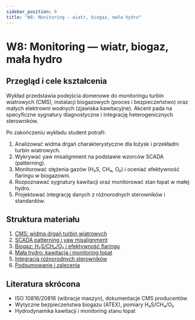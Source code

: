 ```yaml
---
sidebar_position: 9
title: "W8: Monitoring — wiatr, biogaz, mała hydro"
---
```


# W8: Monitoring — wiatr, biogaz, mała hydro

## Przegląd i cele kształcenia

Wykład przedstawia podejścia domenowe do monitoringu turbin wiatrowych (CMS), instalacji biogazowych (proces i bezpieczeństwo) oraz małych elektrowni wodnych (zjawiska kawitacyjne). Akcent pada na specyficzne sygnatury diagnostyczne i integrację heterogenicznych sterowników.

Po zakończeniu wykładu student potrafi:

1. Analizować widma drgań charakterystyczne dla łożysk i przekładni turbin wiatrowych.
2. Wykrywać yaw misalignment na podstawie wzorców SCADA (patterning).
3. Monitorować stężenia gazów (H₂S, CH₄, O₂) i oceniać efektywność flaringu w biogazowni.
4. Rozpoznawać sygnatury kawitacji oraz monitorować stan łopat w małej hydro.
5. Projektować integrację danych z różnorodnych sterowników i standardów.

## Struktura materiału

1. [CMS: widma drgań turbin wiatrowych](./01-cms-wiatr.mdx)
2. [SCADA patterning i yaw misalignment](./02-scada-yaw.mdx)
3. [Biogaz: H₂S/CH₄/O₂ i efektywność flaringu](./03-biogaz.mdx)
4. [Mała hydro: kawitacja i monitoring łopat](./04-hydro.mdx)
5. [Integracja różnorodnych sterowników](./05-integracja-sterownikow.mdx)
6. [Podsumowanie i zalecenia](./06-podsumowanie.mdx)

## Literatura skrócona

- ISO 10816/20816 (wibracje maszyn), dokumentacje CMS producentów
- Wytyczne bezpieczeństwa biogazu (ATEX), pomiary H₂S/CH₄/O₂
- Hydrodynamika kawitacji i monitoring stanu łopat


